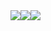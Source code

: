 
<div style="display: flex;">
  <img src="https://c.tenor.com/3NP3M9aViooAAAAi/duck-waddling.gif" />
  <a href="https://github.com/anuraghazra/github-readme-stats">
    <img src="https://github-readme-stats.vercel.app/api?username=lockrbit&count_private=true&show_icons=true" />
  </a>
  <a href="https://github.com/anuraghazra/github-readme-stats">
    <img src="https://github-readme-stats.vercel.app/api/top-langs/?username=lockrbit" />
  </a>
</div>
